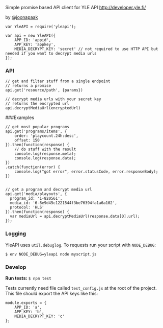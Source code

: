 Simple promise based API client for YLE API http://developer.yle.fi/

by [@joonapaak](http://twitter.com/joonapaak)

```
var YleAPI = require('yleapi');

var api = new YleAPI({
    APP_ID: 'appid',
    APP_KEY: 'appkey',
    MEDIA_DECRYPT_KEY: 'secret' // not required to use HTTP API but needed if you want to decrypt media urls
});
```

### API
```
// get and filter stuff from a single endpoint
// returns a promise
api.get('resource/path', {params})

// decrypt media urls with your secret key
// returns the encrypted url
api.decryptMediaUrl(encryptedUrl)
```

###Examples
```
// get most popular programs
api.get('programs/items', {
    order: 'playcount.24h:desc',
    offset: 150
}).then(function(response) {
    // do stuff with the result
    console.log(response.meta);
    console.log(response.data);
})
.catch(function(error) {
    console.log("got error", error.statusCode, error.responseBody);
})


// get a program and decrypt media url
api.get('media/playouts', {
  program_id: '1-820561',
  media_id: '6-8e9d45c1221544f3be76394fa1a6a102',
  protocol: 'HLS'
}).then(function(response) {
  var mediaUrl = api.decryptMediaUrl(response.data[0].url);
});

```

### Logging
YleAPI uses `util.debuglog`. To requests run your script with `NODE_DEBUG`:

`$ env NODE_DEBUG=yleapi node myscript.js`

### Develop
**Run tests:** `$ npm test`

Tests currently need file called `test_config.js` at the root of the project. This file should export the API keys like this:
```
module.exports = {
    APP_ID: 'a',
    APP_KEY: 'b',
    MEDIA_DECRYPT_KEY: 'c'
};
```
